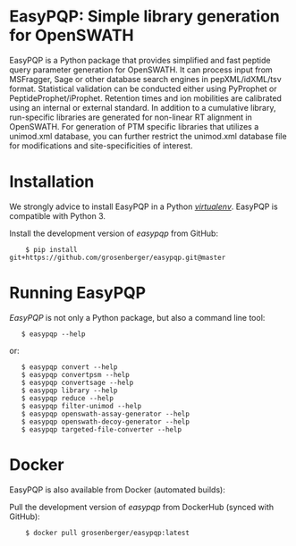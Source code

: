 EasyPQP: Simple library generation for OpenSWATH
================================================

EasyPQP is a Python package that provides simplified and fast peptide query parameter generation for OpenSWATH. It can process input from MSFragger, Sage or other database search engines in pepXML/idXML/tsv format. Statistical validation can be conducted either using PyProphet or PeptideProphet/iProphet. Retention times and ion mobilities are calibrated using an internal or external standard. In addition to a cumulative library, run-specific libraries are generated for non-linear RT alignment in OpenSWATH. For generation of PTM specific libraries that utilizes a unimod.xml database, you can further restrict the unimod.xml database file for modifications and site-specificities of interest.

Installation
============

We strongly advice to install EasyPQP in a Python [*virtualenv*](https://virtualenv.pypa.io/en/stable/). EasyPQP is compatible with Python 3.

Install the development version of *easypqp* from GitHub:

````
    $ pip install git+https://github.com/grosenberger/easypqp.git@master
````

Running EasyPQP
===============

*EasyPQP* is not only a Python package, but also a command line tool:

````
   $ easypqp --help
````

or:

````
   $ easypqp convert --help
   $ easypqp convertpsm --help
   $ easypqp convertsage --help
   $ easypqp library --help
   $ easypqp reduce --help
   $ easypqp filter-unimod --help
   $ easypqp openswath-assay-generator --help
   $ easypqp openswath-decoy-generator --help
   $ easypqp targeted-file-converter --help
````

Docker
======

EasyPQP is also available from Docker (automated builds):

Pull the development version of *easypqp* from DockerHub (synced with GitHub):

````
    $ docker pull grosenberger/easypqp:latest
````
